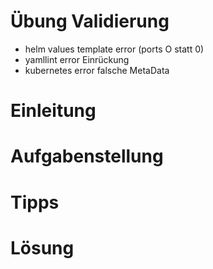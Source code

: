 # Übung Validierung

- helm values template error (ports O statt 0)
- yamllint error Einrückung
- kubernetes error falsche MetaData

# Einleitung

# Aufgabenstellung

# Tipps

# Lösung